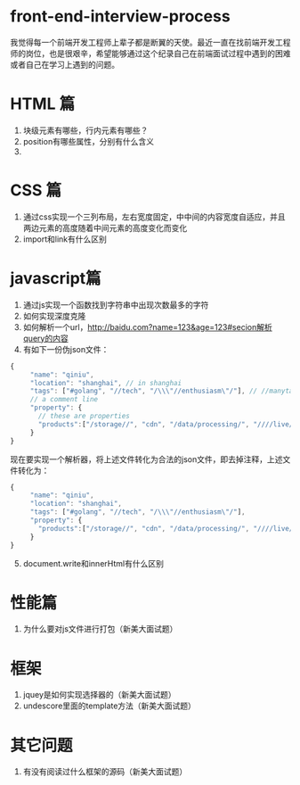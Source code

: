 # front-end-interview-process

我觉得每一个前端开发工程师上辈子都是断翼的天使。最近一直在找前端开发工程师的岗位，也是很艰辛，希望能够通过这个纪录自己在前端面试过程中遇到的困难或者自己在学习上遇到的问题。

# HTML 篇

1. 块级元素有哪些，行内元素有哪些？
2. position有哪些属性，分别有什么含义
3. ​



# CSS 篇

1. 通过css实现一个三列布局，左右宽度固定，中中间的内容宽度自适应，并且两边元素的高度随着中间元素的高度变化而变化
2. import和link有什么区别

# javascript篇

1. 通过js实现一个函数找到字符串中出现次数最多的字符
2. 如何实现深度克隆
3. 如何解析一个url，http://baidu.com?name=123&age=123#secion解析query的内容
4. 有如下一份伪json文件：

```javascript
{
     "name": "qiniu",
     "location": "shanghai", // in shanghai
     "tags": ["#golang", "//tech", "/\\\"//enthusiasm\"/"], // //manytags
     // a comment line
     "property": {
       // these are properties
       "products":["/storage//", "cdn", "/data/processing/", "////live///"] //4 products
     }
}
```

现在要实现一个解析器，将上述文件转化为合法的json文件，即去掉注释，上述文件转化为：

```javascript
{
     "name": "qiniu",
     "location": "shanghai",
     "tags": ["#golang", "//tech", "/\\\"//enthusiasm\"/"], 
     "property": {
       "products":["/storage//", "cdn", "/data/processing/", "////live///"] 
     }
}
```

5. document.write和innerHtml有什么区别

# 性能篇

1. 为什么要对js文件进行打包（新美大面试题）



# 框架

1. jquey是如何实现选择器的（新美大面试题）
2. undescore里面的template方法（新美大面试题）



# 其它问题

1. 有没有阅读过什么框架的源码（新美大面试题）